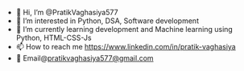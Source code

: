 - 👋 Hi, I’m @PratikVaghasiya577
- 👀 I’m interested in Python, DSA, Software development
- 🌱 I’m currently learning development and Machine learning using Python, HTML-CSS-Js
- 📫 How to reach me https://www.linkedin.com/in/pratik-vaghasiya
- 📩 Email@pratikvaghasiya577@gmail.com

<!---
PratikVaghasiya577/PratikVaghasiya577 is a ✨ special ✨ repository because its `README.md` (this file) appears on your GitHub profile.
You can click the Preview link to take a look at your changes.
--->
